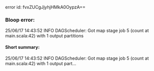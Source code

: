 error id: fvxZUCgJjyhjHMkA0OypzA==
### Bloop error:

25/06/17 14:43:52 INFO DAGScheduler: Got map stage job 5 (count at main.scala:42) with 1 output partitions
#### Short summary: 

25/06/17 14:43:52 INFO DAGScheduler: Got map stage job 5 (count at main.scala:42) with 1 output part...
